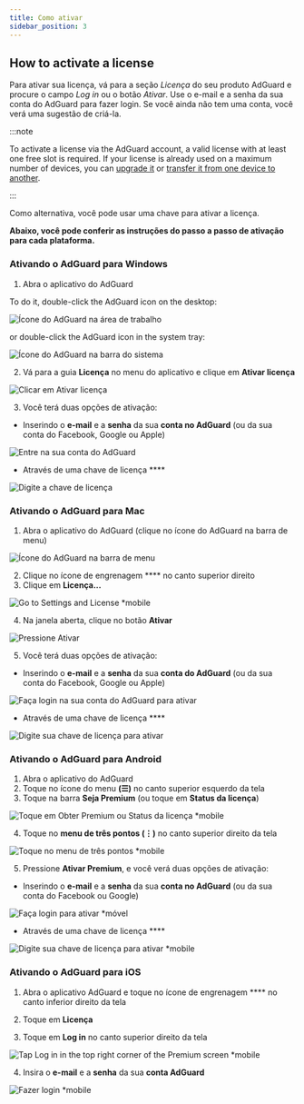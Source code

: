 ```yaml
---
title: Como ativar
sidebar_position: 3
---
```


## How to activate a license

Para ativar sua licença, vá para a seção *Licença* do seu produto AdGuard e procure o campo *Log in* ou o botão *Ativar*. Use o e-mail e a senha da sua conta do AdGuard para fazer login. Se você ainda não tem uma conta, você verá uma sugestão de criá-la.

:::note

To activate a license via the AdGuard account, a valid license with at least one free slot is required. If your license is already used on a maximum number of devices, you can [upgrade it](../payment-options#upgrade) or [transfer it from one device to another](../transfer).

:::

Como alternativa, você pode usar uma chave [](../what-is#license-key) para ativar a licença.

**Abaixo, você pode conferir as instruções do passo a passo de ativação para cada plataforma.**

### Ativando o AdGuard para Windows

1. Abra o aplicativo do AdGuard

To do it, double-click the AdGuard icon on the desktop:

![Ícone do AdGuard na área de trabalho](https://cdn.adtidy.org/public/Adguard/kb/newscreenshots/En/General/windowsEn.png)

or double-click the AdGuard icon in the system tray:

![Ícone do AdGuard na barra do sistema](https://cdn.adtidy.org/public/Adguard/kb/newscreenshots/En/General/windows2En.png)

2. Vá para a guia **Licença** no menu do aplicativo e clique em **Ativar licença**

![Clicar em Ativar licença](https://cdn.adtidy.org/public/Adguard/kb/newscreenshots/En/General/windowslicense1en.png)

3. Você terá duas opções de ativação:

- Inserindo o **e-mail** e a **senha** da sua **conta no AdGuard** (ou da sua conta do Facebook, Google ou Apple)

![Entre na sua conta do AdGuard](https://cdn.adtidy.org/public/Adguard/kb/newscreenshots/En/General/windowslicense2en.png)

- Através de uma chave de licença ****

![Digite a chave de licença](https://cdn.adtidy.org/public/Adguard/kb/newscreenshots/En/General/windowslicense3en.png)

### Ativando o AdGuard para Mac

1. Abra o aplicativo do AdGuard (clique no ícone do AdGuard na barra de menu)

![Ícone do AdGuard na barra de menu](https://cdn.adtidy.org/public/Adguard/kb/newscreenshots/Ja/General/mac1.png)

2. Clique no ícone de engrenagem **** no canto superior direito
3. Clique em **Licença...**

![Go to Settings and License *mobile](https://cdn.adtidy.org/public/Adguard/kb/newscreenshots/En/General/macEn.png)

4. Na janela aberta, clique no botão **Ativar**

![Pressione Ativar](https://cdn.adtidy.org/public/Adguard/kb/newscreenshots/En/General/maclicenseen1.png)

5. Você terá duas opções de ativação:
- Inserindo o **e-mail** e a **senha** da sua **conta do AdGuard** (ou da sua conta do Facebook, Google ou Apple)

![Faça login na sua conta do AdGuard para ativar](https://cdn.adtidy.org/public/Adguard/kb/newscreenshots/En/General/maclicenseen2.png)

- Através de uma chave de licença ****

![Digite sua chave de licença para ativar](https://cdn.adtidy.org/public/Adguard/kb/newscreenshots/En/General/maclicenseen3.png)

### Ativando o AdGuard para Android

1. Abra o aplicativo do AdGuard
2. Toque no ícone do menu **(☰)** no canto superior esquerdo da tela
3. Toque na barra **Seja Premium** (ou toque em **Status da licença**)

![Toque em Obter Premium ou Status da licença *mobile](https://cdn.adtidy.org/public/Adguard/kb/newscreenshots/En/General/androidlicense1en.png)

4. Toque no **menu de três pontos (⋮)** no canto superior direito da tela

![Toque no menu de três pontos *mobile](https://cdn.adtidy.org/public/Adguard/kb/newscreenshots/En/General/android2En.png)

5. Pressione **Ativar Premium**, e você verá duas opções de ativação:

- Inserindo o **e-mail** e a **senha** da sua **conta no AdGuard** (ou da sua conta do Facebook ou Google)

![Faça login para ativar *móvel](https://cdn.adtidy.org/public/Adguard/kb/newscreenshots/En/General/androidlicense2en.png)

- Através de uma chave de licença ****

![Digite sua chave de licença para ativar *mobile](https://cdn.adtidy.org/public/Adguard/kb/newscreenshots/En/General/androidlicense3en.png)

### Ativando o AdGuard para iOS

1. Abra o aplicativo AdGuard e toque no ícone de engrenagem **** no canto inferior direito da tela

2. Toque em **Licença**

3. Toque em **Log in** no canto superior direito da tela

![Tap Log in in the top right corner of the Premium screen *mobile](https://cdn.adtidy.org/content/kb/ad_blocker/iOS/ioslicense1en.png)

4. Insira o **e-mail** e a **senha** da sua **conta AdGuard**

![Fazer login *mobile](https://cdn.adtidy.org/content/kb/ad_blocker/iOS/ioslicense2en.png)
